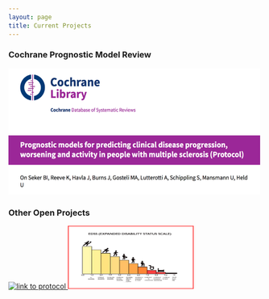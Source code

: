 ```yaml
---
layout: page
title: Current Projects
---
```



### Cochrane Prognostic Model Review

<a href="https://doi.org/10.1002/14651858.CD013606">
  <img src="/assets/img/CochraneRev.png" alt="link to protocol" width="500" height="250">
</a>


### Other Open Projects

<a href="https://journals.plos.org/plosone/article?id=10.1371/journal.pone.0241897">
  <img src="/assets/img/PlosBiostats.png" alt="link to protocol" width="250" height="125">
</a>

<a href="https://journals.plos.org/plosone/article?id=10.1371/journal.pone.0241897">
  <img src="/assets/img/EDSS.png" alt="link to protocol" width="250" height="125">
</a>
